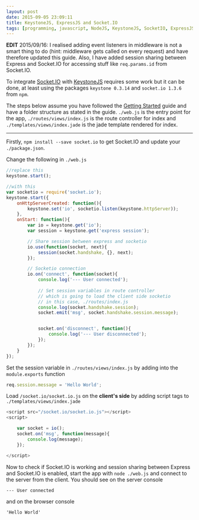 ```yaml
---
layout: post
date: 2015-09-05 23:09:11
title: KeystoneJS, ExpressJS and Socket.IO
tags: [programming, javascript, NodeJS, KeystoneJS, SocketIO, ExpressJS]
---
```


__EDIT__ 2015/09/16: I realised adding event listeners in middleware is not a smart thing to do (hint: middleware gets called on every request) and have therefore updated this guide. Also, I have added session sharing between Express and Socket.IO for accessing stuff like `req.params.id` from Socket.IO.

To integrate [Socket.IO](http://socket.io/) with [KeystoneJS](http://keystonejs.com/) requires some work but it can be done, at least using the packages `keystone 0.3.14` and `socket.io 1.3.6` from `npm`.

The steps below assume you have followed the [Getting Started](http://keystonejs.com/docs/getting-started/) guide and have a folder structure as stated in the guide. `./web.js` is the entry point for the app, `./routes/views/index.js` is the route controller for index and `./templates/views/index.jade` is the jade template rendered for index.

---

Firstly, `npm install --save socket.io` to get Socket.IO and update your `./package.json`.

Change the following in `./web.js`

```js
//replace this
keystone.start();

//with this
var socketio = require('socket.io');
keystone.start({
    onHttpServerCreated: function(){
        keystone.set('io', socketio.listen(keystone.httpServer));
    },
    onStart: function(){
        var io = keystone.get('io');
        var session = keystone.get('express session');

        // Share session between express and socketio
        io.use(function(socket, next){
            session(socket.handshake, {}, next);
        });

        // Socketio connection
        io.on('connect', function(socket){
            console.log('--- User connected');
            
            // Set session variables in route controller
            // which is going to load the client side socketio
            // in this case, ./routes/index.js
            console.log(socket.handshake.session);
            socket.emit('msg', socket.handshake.session.message);


            socket.on('disconnect', function(){
                console.log('--- User disconnected');
            });
        });
    }
});
```

Set the session variable in `./routes/views/index.js` by adding into the `module.exports` function

```js
req.session.message = 'Hello World';
```



Load `/socket.io/socket.io.js` on the __client's side__ by adding script tags to `./templates/views/index.jade`

```js
<script src="/socket.io/socket.io.js"></script>
<script>

    var socket = io();
    socket.on('msg', function(message){
        console.log(message);
    });

</script>
```



Now to check if Socket.IO is working and session sharing between Express and Socket.IO is enabled, start the app with `node ./web.js` and connect to the server from the client. You should see on the server console

```
--- User connected
```

and on the browser console

```
'Hello World'
```
